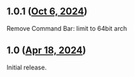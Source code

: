 ## 1.0.1 ([Oct 6, 2024](https://github.com/ramensoftware/windhawk-mods/blob/b2f8ce66bb8fa5736d80955dd0dc60b415e1ac0c/mods/remove-command-bar.wh.cpp))

Remove Command Bar: limit to 64bit arch

## 1.0 ([Apr 18, 2024](https://github.com/ramensoftware/windhawk-mods/blob/7f9f18d539b9f251ed36b3d5940c26bb3f33f8de/mods/remove-command-bar.wh.cpp))

Initial release.
